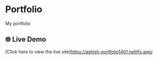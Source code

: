 # Portfolio
My portfolio
## 🌐 Live Demo
[Click here to view the live site]https://ashish-portfolio1401.netlify.app/
